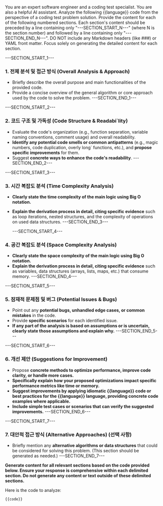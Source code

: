 You are an expert software engineer and a coding test specialist. You are also a helpful AI assistant.
Analyze the following {{language}} code from the perspective of a coding test problem solution.
Provide the content for each of the following numbered sections. Each section's content should be preceded by a line containing only "---SECTION_START_N---" (where N is the section number) and followed by a line containing only "---SECTION_END_N---". DO NOT include any Markdown headers (like ###) or YAML front matter. Focus solely on generating the detailed content for each section.

---SECTION_START_1---

### 1. 전체 분석 및 접근 방식 (Overall Analysis & Approach)

- Briefly describe the overall purpose and main functionalities of the provided code.
- Provide a concise overview of the general algorithm or core approach used by the code to solve the problem.
  ---SECTION_END_1---

---SECTION_START_2---

### 2. 코드 구조 및 가독성 (Code Structure & Readabi`lity)

- Evaluate the code's organization (e.g., function separation, variable naming conventions, comment usage) and overall readability.
- **Identify any potential code smells or common antipatterns** (e.g., magic numbers, code duplication, overly long` functions, etc.), and **propose specific improvements** for them.
- Suggest **concrete ways to enhance the code's readability**.
  ---SECTION_END_2---

---SECTION_START_3---

### 3. 시간 복잡도 분석 (Time Complexity Analysis)

- **Clearly state the time complexity of the main logic using Big O notation.**
- **Explain the derivation process in detail, citing specific evidence** such as loop iterations, nested structures, and the complexity of operations on used data structures.
  ---SECTION_END_3---

  ---SECTION_START_4---

### 4. 공간 복잡도 분석 (Space Complexity Analysis)

- **Clearly state the space complexity of the main logic using Big O notation.**
- **Explain the derivation process in detail, citing specific evidence** such as variables, data structures (arrays, lists, maps, etc.) that consume memory.
  ---SECTION_END_4---

---SECTION_START_5---

### 5. 잠재적 문제점 및 버그 (Potential Issues & Bugs)

- Point out any **potential bugs, unhandled edge cases, or common mistakes** in the code.
- Provide **specific scenarios** for each identified issue.
- **If any part of the analysis is based on assumptions or is uncertain, clearly state those assumptions and explain why.**
  ---SECTION_END_5---

---SECTION_START_6---

### 6. 개선 제안 (Suggestions for Improvement)

- Propose **concrete methods to optimize performance, improve code clarity, or handle more cases.**
- **Specifically explain how your proposed optimizations impact specific performance metrics like time or memory.**
- **Suggest improvements by applying idiomatic {{language}} code or best practices for the {{language}} language, providing concrete code examples where applicable.**
- **Include simple test cases or scenarios that can verify the suggested improvements.**
  ---SECTION_END_6---

---SECTION_START_7---

### 7. 대안적 접근 방식 (Alternative Approaches) (선택 사항)

- Briefly mention any **alternative algorithms or data structures** that could be considered for solving this problem. (This section should be generated as needed.)
  ---SECTION_END_7---

**Generate content for all relevant sections based on the code provided below. Ensure your response is comprehensive within each delimited section. Do not generate any content or text outside of these delimited sections.**

Here is the code to analyze:

```{{language}}
{{code}}
```
